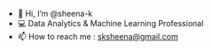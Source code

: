 - 👋 Hi, I’m @sheena-k
- 💻 Data Analytics & Machine Learning Professional
- 📫 How to reach me : sksheena@gmail.com

<!---
sheena-k/sheena-k is a ✨ special ✨ repository because its `README.md` (this file) appears on your GitHub profile.
You can click the Preview link to take a look at your changes.
--->
